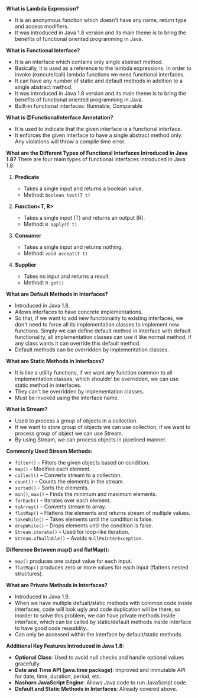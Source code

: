 **What is Lambda Expression?**

* It is an anonymous function which doesn't have any name, return type and access modifiers.
* It was introduced in Java 1.8 version and its main theme is to bring the benefits of functional oriented programming in Java.

**What is Functional Interface?**

* It is an interface which contains only single abstract method.
* Basically, it is used as a reference to the lambda expressions. In order to invoke (execute/call) lambda functions we need functional interfaces.
* It can have any number of static and default methods in addition to a single abstract method.
* It was introduced in Java 1.8 version and its main theme is to bring the benefits of functional oriented programming in Java.
* Built-in functional interfaces: Runnable, Comparable

**What is @FunctionalInterface Annotation?**

* It is used to indicate that the given interface is a functional interface.
* It enforces the given interface to have a single abstract method only. Any violations will throw a compile time error.

**What are the Different Types of Functional Interfaces Introduced in Java 1.8?**
There are four main types of functional interfaces introduced in Java 1.8:

1. **Predicate**

   * Takes a single input and returns a boolean value.
   * Method: `boolean test(T t)`

2. **Function\<T, R>**

   * Takes a single input (T) and returns an output (R).
   * Method: `R apply(T t)`

3. **Consumer**

   * Takes a single input and returns nothing.
   * Method: `void accept(T t)`

4. **Supplier**

   * Takes no input and returns a result.
   * Method: `R get()`

**What are Default Methods in Interfaces?**

* Introduced in Java 1.8.
* Allows interfaces to have concrete implementations.
* So that, if we want to add new functionality to existing interfaces, we don't need to force all its implementation classes to implement new functions.
 Simply we can define default method in interface with default functionality, all implementation classes can use it like normal method, if any class wants
 it can override this default method.
* Default methods can be overridden by implementation classes.

**What are Static Methods in Interfaces?**

* It is like a utility functions, if we want any function common to all implementation classes, which shouldn' be overridden, we can use static method in
 interfaces.
* They can't be overridden by implementation classes.
* Must be invoked using the interface name.

**What is Stream?**

* Used to process a group of objects in a collection.
* If we want to store group of objects we can use collection, if we want to process group of object we can use Stream.
* By using Stream, we can process objects in pipelined manner.

**Commonly Used Stream Methods:**

* `filter()` – Filters the given objects based on condition.
* `map()` – Modifies each element.
* `collect()` – Converts stream to a collection.
* `count()` – Counts the elements in the stream.
* `sorted()` – Sorts the elements.
* `min()`, `max()` – Finds the minimum and maximum elements.
* `forEach()` – Iterates over each element.
* `toArray()` – Converts stream to array.
* `flatMap()` – Flattens the elements and returns stream of multiple values.
* `takeWhile()` – Takes elements until the condition is false.
* `dropWhile()` – Drops elements until the condition is false.
* `Stream.iterate()` – Used for loop-like iteration.
* `Stream.ofNullable()` – Avoids `NullPointerException`.

**Difference Between map() and flatMap():**

* `map()` produces one output value for each input.
* `flatMap()` produces zero or more values for each input (flattens nested structures).

**What are Private Methods in Interfaces?**

* Introduced in Java 1.9.
* When we have multiple defualt/static methods with common code inside interfaces, code will look ugly and code duplication will
 be there, so inorder to solve this problem, we can have private methods inside interface, which can be called by static/default methods inside interface to
 have good code reusablity..
* Can only be accessed within the interface by default/static methods.

**Additional Key Features Introduced in Java 1.8:**

* **Optional Class**: Used to avoid null checks and handle optional values gracefully.
* **Date and Time API (java.time package)**: Improved and immutable API for date, time, duration, period, etc.
* **Nashorn JavaScript Engine**: Allows Java code to run JavaScript code.
* **Default and Static Methods in Interfaces**: Already covered above.
